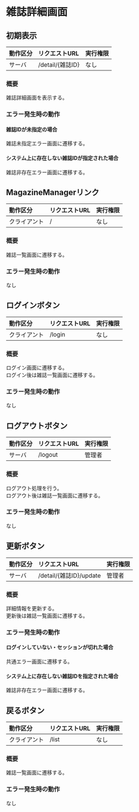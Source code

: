 # 雑誌詳細画面

## 初期表示
|動作区分|リクエストURL|実行権限|
|:--|:--|:--|
|サーバ|/detail/{雑誌ID}|なし|
### 概要
雑誌詳細画面を表示する。
### エラー発生時の動作
#### 雑誌IDが未指定の場合
雑誌未指定エラー画面に遷移する。
#### システム上に存在しない雑誌IDが指定された場合
雑誌非存在エラー画面に遷移する。

## MagazineManagerリンク
|動作区分|リクエストURL|実行権限|
|:--|:--|:--|
|クライアント|/|なし|
### 概要
雑誌一覧画面に遷移する。
### エラー発生時の動作
なし

## ログインボタン
|動作区分|リクエストURL|実行権限|
|:--|:--|:--|
|クライアント|/login|なし|
### 概要
ログイン画面に遷移する。  
ログイン後は雑誌一覧画面に遷移する。
### エラー発生時の動作
なし

## ログアウトボタン
|動作区分|リクエストURL|実行権限|
|:--|:--|:--|
|サーバ|/logout|管理者|
### 概要
ログアウト処理を行う。  
ログアウト後は雑誌一覧画面に遷移する。
### エラー発生時の動作
なし

## 更新ボタン
|動作区分|リクエストURL|実行権限|
|:--|:--|:--|
|サーバ|/detail/{雑誌ID}/update|管理者|
### 概要
詳細情報を更新する。  
更新後は雑誌一覧画面に遷移する。
### エラー発生時の動作
#### ログインしていない・セッションが切れた場合
共通エラー画面に遷移する。
#### システム上に存在しない雑誌IDを指定された場合
雑誌非存在エラー画面に遷移する。

## 戻るボタン
|動作区分|リクエストURL|実行権限|
|:--|:--|:--|
|クライアント|/list|なし|
### 概要
雑誌一覧画面に遷移する。
### エラー発生時の動作
なし
